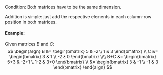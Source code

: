 Condition:
Both matrices have to be the same dimension.

Addition is simple: just add the respective elements in each column-row position in both matrices.

#### Example:
Given matrices $B$ and $C$:
$$
\begin{align}
B &=
	\begin{bmatrix}
		5 & -2 \\
		1 & 3
	\end{bmatrix}
\\
C &=
	\begin{bmatrix}
		3 & 1 \\
		-2 & 0
	\end{bmatrix}
\\\\
B+C &= 
	\begin{bmatrix}
		5+3 & -2+1 \\
		1-2 & 3+0
	\end{bmatrix}
\\
&=
	\begin{bmatrix}
		8 & -1 \\
		-1 & 3
	\end{bmatrix}
\end{align}
$$

